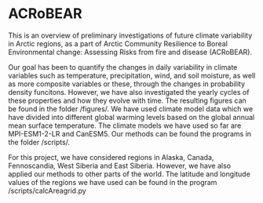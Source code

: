 # ACRoBEAR
This is an overview of preliminary investigations of future climate variability in Arctic regions, as a part of Arctic Community Resilience to Boreal Environmental change: Assessing Risks from fire and disease (ACRoBEAR).

Our goal has been to quantify the changes in daily variability in climate variables such as temperature, precipitation, wind, and soil moisture, as well as more composite variables or these, through the changes in probability density funcitons. However, we have also investigated the yearly cycles of these properties and how they evolve with time. The resulting figures can be found in the folder /figures/. We have used climate model data which we have divided into different global warming levels based on the global annual mean surface temperature. The climate models we have used so far are MPI-ESM1-2-LR and CanESM5. Our methods can be found the programs in the folder /scripts/.

For this project, we have considered regions in Alaska, Canada, Fennoscandia, West Siberia and East Siberia. However, we have also applied our methods to other parts of the world. The latitude and longitude values of the regions we have used can be found in the program /scripts/calcAreagrid.py


